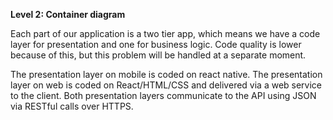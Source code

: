 **Level 2: Container diagram**

Each part of our application is a two tier app, which means we have a code layer for presentation and one for business logic. Code quality is lower because of this, but this problem will be handled at a separate moment.

The presentation layer on mobile is coded on react native. The presentation layer on web is coded on React/HTML/CSS and delivered via a web service to the client. Both presentation layers communicate to the API using JSON via RESTful calls over HTTPS. 

